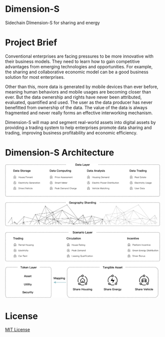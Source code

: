 # Dimension-S
Sidechain DImension-S for sharing and energy


# Project Brief  

Conventional enterprises are facing pressures to be more innovative with their business models. They need to learn how to gain competitive advantages from emerging technologies and opportunities. For example, the sharing and collaborative economic model can be a good business solution for most enterprises.

Other than this, more data is generated by mobile devices than ever before, meaning human behaviors and mobile usages are becoming closer than ever. But the data ownership and rights have never been attributed, evaluated, quantified and used. The user as the data producer has never benefitted from ownership of the data. The value of the data is always fragmented and never really forms an effective interworking mechanism.

Dimension-S will map and segment real-world assets into digital assets by providing a trading system to help enterprises promote data sharing and trading, improving business profitability and economic efficiency.

# Dimension-S Architecture

![Dimension-S Architecture](Pic/Dimension-SArchitecture.jpg)

# License
[MIT License](LICENSE)
